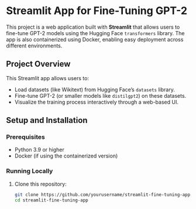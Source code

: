 # Streamlit App for Fine-Tuning GPT-2

This project is a web application built with **Streamlit** that allows users to fine-tune GPT-2 models using the Hugging Face `transformers` library. The app is also containerized using Docker, enabling easy deployment across different environments.

## Project Overview

This Streamlit app allows users to:
- Load datasets (like Wikitext) from Hugging Face’s `datasets` library.
- Fine-tune GPT-2 (or smaller models like `distilgpt2`) on these datasets.
- Visualize the training process interactively through a web-based UI.

## Setup and Installation

### Prerequisites

- Python 3.9 or higher
- Docker (if using the containerized version)

### Running Locally

1. Clone this repository:
   ```bash
   git clone https://github.com/yourusername/streamlit-fine-tuning-app.git
   cd streamlit-fine-tuning-app

